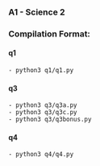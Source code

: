### A1 - Science 2

### **Compilation Format:**

#### q1
    - python3 q1/q1.py
#### q3
    - python3 q3/q3a.py
    - python3 q3/q3c.py
    - python3 q3/q3bonus.py

#### q4
    - python3 q4/q4.py

